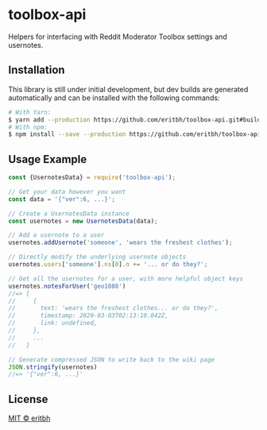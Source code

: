 # toolbox-api

Helpers for interfacing with Reddit Moderator Toolbox settings and usernotes.

## Installation

This library is still under initial development, but dev builds are generated automatically and can be installed with the following commands:

```bash
# With Yarn:
$ yarn add --production https://github.com/eritbh/toolbox-api.git#builds/master
# With npm:
$ npm install --save --production https://github.com/eritbh/toolbox-api.git#builds/master
```

## Usage Example

```js
const {UsernotesData} = require('toolbox-api');

// Get your data however you want
const data = '{"ver":6, ...}';

// Create a UsernotesData instance
const usernotes = new UsernotesData(data);

// Add a usernote to a user
usernotes.addUsernote('someone', 'wears the freshest clothes');

// Directly modify the underlying usernote objects
usernotes.users['someone'].ns[0].n += '... or do they?';

// Get all the usernotes for a user, with more helpful object keys
usernotes.notesForUser('geo1088')
//=> [
//     {
//       text: 'wears the freshest clothes... or do they?',
//       timestamp: 2020-03-03T02:13:10.042Z,
//       link: undefined,
//     },
//     ...
//   ]

// Generate compressed JSON to write back to the wiki page
JSON.stringify(usernotes)
//=> '{"ver":6, ...}'
```

## License

[MIT &copy; eritbh](/LICENSE)
